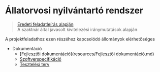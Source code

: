 # Állatorvosi nyilvántartó rendszer
> [Eredeti feladatleírás alapján](https://infojegyzet.hu/vizsgafeladatok/okj-programozas/szoftverfejleszto-180531/) \
> A szaktnár által javasolt kivitelezési iránymutatások alapján

A projektfeladathoz ezen részéhez kapcsolódó állományok elérhetőséges

- Dokumentáció
  - [Fejlesztői dokumentáció](resources/Fejlesztői dokumentáció.md)
  - [Szoftverspecifikáció](resources/Szoftverspecifikáció.md)
  - [Tesztelési terv](resources/Tesztelési%20terv.md)